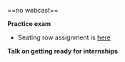 ==no webcast==

**Practice exam**

* Seating row assignment is [here](https://docs.google.com/spreadsheets/d/e/2PACX-1vTSnp6t_MzmNDS2Jg5GPWkHoJmX0ISL_XBz86Z2n_CxvEkwHw4yZCWxaDZbRFb6PBotFQRPZXfreJwI/pubhtml?gid=0&single=true)
<!--
* Answers are given below. If you have any doubts about any of the question, please post in our forum to discuss.<br>
  **Q: `A`**<br>
  A1: `A`<br>
  A2: `A`<br>
  A3: `A`<br>
  A4: `E`<br>
  A5: `E`<br>
  A6: `A`<br>
  A7: `E`<br>
  A8: `A`<br>
  A9: `E`<br>
  A10: `A`<br>
  A11: `A`<br>
  A12: `E`<br>
  A13: `E`<br>
  A14: `E`<br>
  A15: `A`<br>
  A16: `A`<br>
  A17: `E`<br>
  A18: `E`<br>
  A19: `E`<br>
  A20: `E`<br>
  A21: `A`<br>
  A22: `E`<br>
  A23: `A`<br>
  A24: `A`<br>
  A25: `E`<br>
  A26: `A`<br>
  A27: `E`<br>
  A28: `A`<br>
  A29: `E`<br>
  A30: `A`<br>
  A31: `A`<br>
  A32: `A`<br>
  A33: `E`<br>
  A34: `E`<br>
  A35: `A`<br>
  A36: `A`<br>
  A37: `A`<br>
  A38: `E`<br>
  A39: `A`<br>
  A40: `C` (This is a nonsense question, put there to give you a chance to use the `C` option. No such deliberately incorrect questions in the actual exam paper though)<br>
  A41: `E`<br>
  A42: `A`<br>
  A43: `A`<br>
  A44: `A`<br>
  A45: `A`<br>
  A46: `A`<br>
  A47: `A`<br>
  A48: `A`<br>
  A49: `E`<br>
  A50: `E`<br>
-->

**Talk on getting ready for internships**

